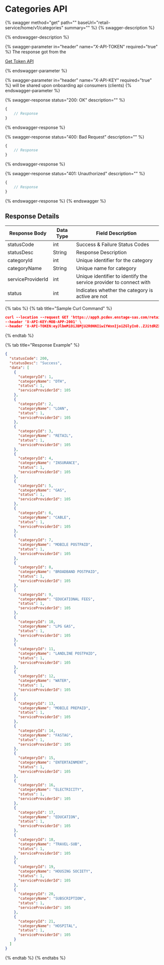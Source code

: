 # Categories API

{% swagger method="get" path="" baseUrl="<domain>retail-service/home/v1/categories" summary="" %}
{% swagger-description %}

{% endswagger-description %}

{% swagger-parameter in="header" name="X-API-TOKEN" required="true" %}
The response got from the 

[Get Token API](../../wallet/wallet-issuance/wallet-creation/api-specification/version-1/customer-on-boarding/common-apis/get-app-token-api.md)


{% endswagger-parameter %}

{% swagger-parameter in="header" name="X-API-KEY" required="true" %}
will be shared upon onboarding api consumers (clients)
{% endswagger-parameter %}

{% swagger-response status="200: OK" description="" %}
```javascript
{
    // Response
}
```
{% endswagger-response %}

{% swagger-response status="400: Bad Request" description="" %}
```javascript
{
    // Response
}
```
{% endswagger-response %}

{% swagger-response status="401: Unauthorized" description="" %}
```javascript
{
    // Response
}
```
{% endswagger-response %}
{% endswagger %}

## Response Details

| Response Body     | Data Type | Field Description                                                  |
| ----------------- | --------- | ------------------------------------------------------------------ |
| statusCode        | int       | Success & Failure Status Codes                                     |
| statusDesc        | String    | Response Description                                               |
| categoryId        | int       | Unique identifier for the category                                 |
| categoryName      | String    | Unique name for category                                           |
| serviceProviderId | int       | Unique identifier to identify the service provider to connect with |
| status            | int       | Indicates whether the category is active are not                   |

{% tabs %}
{% tab title="Sample Curl Command" %}
```json
curl --location --request GET 'https://app9.pcdev.enstage-sas.com/retail-service/home/v1/categories' \
--header 'X-API-KEY:MOB-APP-2001' \​
--header 'X-API-TOKEN:eyJlbmMiOiJBMjU2R0NNIiwiYWxnIjoiZGlyIn0..ZJitdRZXJMeJkxFz.PuV48dCHwNI8gt0u1p7wVo8MiLNgyC5BfCkz7Qvpn2NNzXHEgVsfhd4AAHyCq0-FpMHBd5_kR2yZw-fZ-ZQHIqgT-PUOy4H9w1OBDuw0jWfcRtPnT8BNV1bDO7OvVKBplVksyifTLIYX5zFu4HfmHXygEBvv11sL8WUVHyTH8QgLMHLu2qT7l0UBTGHD8pgcZeZAQFdEXPpkglbRVdOedUda7Am1-NSvPLch5s1vyxRNrlR--8xzlfE5munVeYp8ln6L1A.foUnrZNCjNqEcoA_6u9SOw' \​
```
{% endtab %}

{% tab title="Response Example" %}


```json
{
  "statusCode": 200,
  "statusDesc": "Success",
  "data": [
    {
      "categoryId": 1,
      "categoryName": "DTH",
      "status": 1,
      "serviceProviderId": 105
    },
    {
      "categoryId": 2,
      "categoryName": "LOAN",
      "status": 1,
      "serviceProviderId": 105
    },
    {
      "categoryId": 3,
      "categoryName": "RETAIL",
      "status": 1,
      "serviceProviderId": 105
    },
    {
      "categoryId": 4,
      "categoryName": "INSURANCE",
      "status": 1,
      "serviceProviderId": 105
    },
    {
      "categoryId": 5,
      "categoryName": "GAS",
      "status": 1,
      "serviceProviderId": 105
    },
    {
      "categoryId": 6,
      "categoryName": "CABLE",
      "status": 1,
      "serviceProviderId": 105
    },
    {
      "categoryId": 7,
      "categoryName": "MOBILE POSTPAID",
      "status": 1,
      "serviceProviderId": 105
    },
    {
      "categoryId": 8,
      "categoryName": "BROADBAND POSTPAID",
      "status": 1,
      "serviceProviderId": 105
    },
    {
      "categoryId": 9,
      "categoryName": "EDUCATIONAL FEES",
      "status": 1,
      "serviceProviderId": 105
    },
    {
      "categoryId": 10,
      "categoryName": "LPG GAS",
      "status": 1,
      "serviceProviderId": 105
    },
    {
      "categoryId": 11,
      "categoryName": "LANDLINE POSTPAID",
      "status": 1,
      "serviceProviderId": 105
    },
    {
      "categoryId": 12,
      "categoryName": "WATER",
      "status": 1,
      "serviceProviderId": 105
    },
    {
      "categoryId": 13,
      "categoryName": "MOBILE PREPAID",
      "status": 1,
      "serviceProviderId": 105
    },
    {
      "categoryId": 14,
      "categoryName": "FASTAG",
      "status": 1,
      "serviceProviderId": 105
    },
    {
      "categoryId": 15,
      "categoryName": "ENTERTAINMENT",
      "status": 1,
      "serviceProviderId": 105
    },
    {
      "categoryId": 16,
      "categoryName": "ELECTRICITY",
      "status": 1,
      "serviceProviderId": 105
    },
    {
      "categoryId": 17,
      "categoryName": "EDUCATION",
      "status": 1,
      "serviceProviderId": 105
    },
    {
      "categoryId": 18,
      "categoryName": "TRAVEL-SUB",
      "status": 1,
      "serviceProviderId": 105
    },
    {
      "categoryId": 19,
      "categoryName": "HOUSING SOCIETY",
      "status": 1,
      "serviceProviderId": 105
    },
    {
      "categoryId": 20,
      "categoryName": "SUBSCRIPTION",
      "status": 1,
      "serviceProviderId": 105
    },
    {
      "categoryId": 21,
      "categoryName": "HOSPITAL",
      "status": 1,
      "serviceProviderId": 105
    }
  ]
}
```
{% endtab %}
{% endtabs %}
